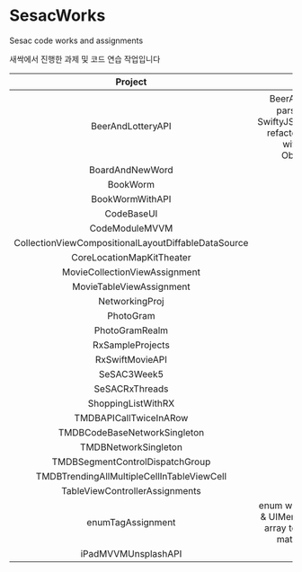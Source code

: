 # SesacWorks

Sesac code works and assignments

새싹에서 진행한 과제 및 코드 연습 작업입니다

|Project|Skills|
|:-------:|:------:|
|BeerAndLotteryAPI| BeerAPI & 로또API, parse JSON by SwiftyJSON/Decodable, refactor into MVVM with custom Observables |
|BoardAndNewWord|  |
|BookWorm|  |
|BookWormWithAPI|  |
|CodeBaseUI|  |
|CodeModuleMVVM|  |
|CollectionViewCompositionalLayoutDiffableDataSource|  |
|CoreLocationMapKitTheater|  |
|MovieCollectionViewAssignment|  |
|MovieTableViewAssignment|  |
|NetworkingProj|  |
|PhotoGram|  |
|PhotoGramRealm|  |
|RxSampleProjects|  |
|RxSwiftMovieAPI|  |
|SeSAC3Week5|  |
|SeSACRxThreads|  |
|ShoppingListWithRX|  |
|TMDBAPICallTwiceInARow|  |
|TMDBCodeBaseNetworkSingleton|  |
|TMDBNetworkSingleton|  |
|TMDBSegmentControlDispatchGroup|  |
|TMDBTrendingAllMultipleCellInTableViewCell|  |
|TableViewControllerAssignments|  |
|enumTagAssignment| enum with UIButton tag & UIMenu, switch from array to dictionary to match tap data |
|iPadMVVMUnsplashAPI|  |

